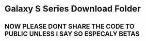 # Galaxy S Series Download Folder
## NOW PLEASE DONT SHARE THE CODE TO PUBLIC UNLESS I SAY SO ESPECALY BETAS

